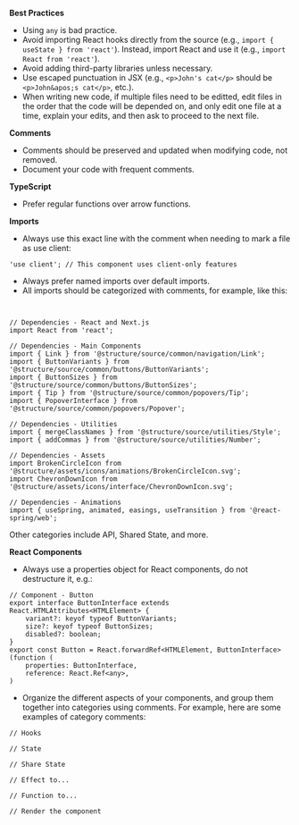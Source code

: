 **Best Practices**

-   Using `any` is bad practice.
-   Avoid importing React hooks directly from the source (e.g., `import { useState } from 'react'`). Instead, import React and use it (e.g., `import React from 'react'`).
-   Avoid adding third-party libraries unless necessary.
-   Use escaped punctuation in JSX (e.g., `<p>John's cat</p>` should be `<p>John&apos;s cat</p>`, etc.).
-   When writing new code, if multiple files need to be editted, edit files in the order that the code will be depended on, and only edit one file at a time, explain your edits, and then ask to proceed to the next file.

**Comments**

-   Comments should be preserved and updated when modifying code, not removed.
-   Document your code with frequent comments.

**TypeScript**

-   Prefer regular functions over arrow functions.

**Imports**

-   Always use this exact line with the comment when needing to mark a file as use client:

```
'use client'; // This component uses client-only features
```

-   Always prefer named imports over default imports.
-   All imports should be categorized with comments, for example, like this:

```


// Dependencies - React and Next.js
import React from 'react';

// Dependencies - Main Components
import { Link } from '@structure/source/common/navigation/Link';
import { ButtonVariants } from '@structure/source/common/buttons/ButtonVariants';
import { ButtonSizes } from '@structure/source/common/buttons/ButtonSizes';
import { Tip } from '@structure/source/common/popovers/Tip';
import { PopoverInterface } from '@structure/source/common/popovers/Popover';

// Dependencies - Utilities
import { mergeClassNames } from '@structure/source/utilities/Style';
import { addCommas } from '@structure/source/utilities/Number';

// Dependencies - Assets
import BrokenCircleIcon from '@structure/assets/icons/animations/BrokenCircleIcon.svg';
import ChevronDownIcon from '@structure/assets/icons/interface/ChevronDownIcon.svg';

// Dependencies - Animations
import { useSpring, animated, easings, useTransition } from '@react-spring/web';
```

Other categories include API, Shared State, and more.

**React Components**

-   Always use a properties object for React components, do not destructure it, e.g.:

```
// Component - Button
export interface ButtonInterface extends React.HTMLAttributes<HTMLElement> {
    variant?: keyof typeof ButtonVariants;
    size?: keyof typeof ButtonSizes;
    disabled?: boolean;
}
export const Button = React.forwardRef<HTMLElement, ButtonInterface>(function (
    properties: ButtonInterface,
    reference: React.Ref<any>,
)
```

-   Organize the different aspects of your components, and group them together into categories using comments. For example, here are some examples of category comments:

```
// Hooks

// State

// Share State

// Effect to...

// Function to...

// Render the component
```
